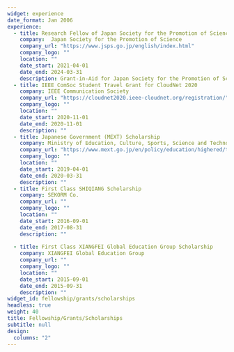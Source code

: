 ```yaml
---
widget: experience
date_format: Jan 2006
experience:
  - title: Research Fellow of Japan Society for the Promotion of Science
    company:  Japan Society for the Promotion of Science
    company_url: "https://www.jsps.go.jp/english/index.html"
    company_logo: ""
    location: ""
    date_start: 2021-04-01
    date_end: 2024-03-31
    description: Grant-in-Aid for Japan Society for the Promotion of Science Fellows.
  - title: IEEE ComSoc Student Travel Grant for CloudNet 2020
    company: IEEE Communication Society
    company_url: "https://cloudnet2020.ieee-cloudnet.org/registration/"
    company_logo: ""
    location: ""
    date_start: 2020-11-01
    date_end: 2020-11-01
    description: ""
  - title: Japanese Government (MEXT) Scholarship
    company: Ministry of Education, Culture, Sports, Science and Technology of Japan
    company_url: "https://www.mext.go.jp/en/policy/education/highered/title02/detail02/sdetail02/1373897.htm"
    company_logo: ""
    location: ""
    date_start: 2019-04-01
    date_end: 2020-03-31
    description: ""
  - title: First Class SHIQIANG Scholarship
    company: SEKORM Co.
    company_url: ""
    company_logo: ""
    location: ""
    date_start: 2016-09-01
    date_end: 2017-08-31
    description: ""
  
  - title: First Class XIANGFEI Global Education Group Scholarship
    company: XIANGFEI Global Education Group
    company_url: ""
    company_logo: ""
    location: ""
    date_start: 2015-09-01
    date_end: 2015-09-31
    description: ""
widget_id: fellowship/grants/scholarships
headless: true
weight: 40
title: Fellowship/Grants/Scholarships
subtitle: null
design:
  columns: "2"
---
```


